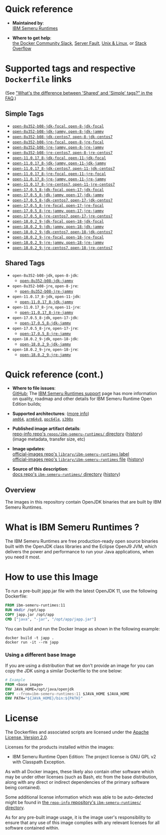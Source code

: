 <!--

********************************************************************************

WARNING:

    DO NOT EDIT "ibm-semeru-runtimes/README.md"

    IT IS AUTO-GENERATED

    (from the other files in "ibm-semeru-runtimes/" combined with a set of templates)

********************************************************************************

-->

# Quick reference

-	**Maintained by**:  
	[IBM Semeru Runtimes](https://github.com/ibmruntimes/semeru-containers)

-	**Where to get help**:  
	[the Docker Community Slack](https://dockr.ly/comm-slack), [Server Fault](https://serverfault.com/help/on-topic), [Unix & Linux](https://unix.stackexchange.com/help/on-topic), or [Stack Overflow](https://stackoverflow.com/help/on-topic)

# Supported tags and respective `Dockerfile` links

(See ["What's the difference between 'Shared' and 'Simple' tags?" in the FAQ](https://github.com/docker-library/faq#whats-the-difference-between-shared-and-simple-tags).)

## Simple Tags

-	[`open-8u352-b08-jdk-focal`, `open-8-jdk-focal`](https://github.com/ibmruntimes/semeru-containers/blob/5be6c185f78d72f254a9874c87c72ea4560c9160/8/jdk/ubuntu/focal/Dockerfile.open.releases.full)
-	[`open-8u352-b08-jdk-jammy`, `open-8-jdk-jammy`](https://github.com/ibmruntimes/semeru-containers/blob/5be6c185f78d72f254a9874c87c72ea4560c9160/8/jdk/ubuntu/jammy/Dockerfile.open.releases.full)
-	[`open-8u352-b08-jdk-centos7`, `open-8-jdk-centos7`](https://github.com/ibmruntimes/semeru-containers/blob/5be6c185f78d72f254a9874c87c72ea4560c9160/8/jdk/centos/Dockerfile.open.releases.full)
-	[`open-8u352-b08-jre-focal`, `open-8-jre-focal`](https://github.com/ibmruntimes/semeru-containers/blob/5be6c185f78d72f254a9874c87c72ea4560c9160/8/jre/ubuntu/focal/Dockerfile.open.releases.full)
-	[`open-8u352-b08-jre-jammy`, `open-8-jre-jammy`](https://github.com/ibmruntimes/semeru-containers/blob/5be6c185f78d72f254a9874c87c72ea4560c9160/8/jre/ubuntu/jammy/Dockerfile.open.releases.full)
-	[`open-8u352-b08-jre-centos7`, `open-8-jre-centos7`](https://github.com/ibmruntimes/semeru-containers/blob/5be6c185f78d72f254a9874c87c72ea4560c9160/8/jre/centos/Dockerfile.open.releases.full)
-	[`open-11.0.17_8-jdk-focal`, `open-11-jdk-focal`](https://github.com/ibmruntimes/semeru-containers/blob/5be6c185f78d72f254a9874c87c72ea4560c9160/11/jdk/ubuntu/focal/Dockerfile.open.releases.full)
-	[`open-11.0.17_8-jdk-jammy`, `open-11-jdk-jammy`](https://github.com/ibmruntimes/semeru-containers/blob/5be6c185f78d72f254a9874c87c72ea4560c9160/11/jdk/ubuntu/jammy/Dockerfile.open.releases.full)
-	[`open-11.0.17_8-jdk-centos7`, `open-11-jdk-centos7`](https://github.com/ibmruntimes/semeru-containers/blob/5be6c185f78d72f254a9874c87c72ea4560c9160/11/jdk/centos/Dockerfile.open.releases.full)
-	[`open-11.0.17_8-jre-focal`, `open-11-jre-focal`](https://github.com/ibmruntimes/semeru-containers/blob/5be6c185f78d72f254a9874c87c72ea4560c9160/11/jre/ubuntu/focal/Dockerfile.open.releases.full)
-	[`open-11.0.17_8-jre-jammy`, `open-11-jre-jammy`](https://github.com/ibmruntimes/semeru-containers/blob/5be6c185f78d72f254a9874c87c72ea4560c9160/11/jre/ubuntu/jammy/Dockerfile.open.releases.full)
-	[`open-11.0.17_8-jre-centos7`, `open-11-jre-centos7`](https://github.com/ibmruntimes/semeru-containers/blob/5be6c185f78d72f254a9874c87c72ea4560c9160/11/jre/centos/Dockerfile.open.releases.full)
-	[`open-17.0.5_8-jdk-focal`, `open-17-jdk-focal`](https://github.com/ibmruntimes/semeru-containers/blob/5be6c185f78d72f254a9874c87c72ea4560c9160/17/jdk/ubuntu/focal/Dockerfile.open.releases.full)
-	[`open-17.0.5_8-jdk-jammy`, `open-17-jdk-jammy`](https://github.com/ibmruntimes/semeru-containers/blob/5be6c185f78d72f254a9874c87c72ea4560c9160/17/jdk/ubuntu/jammy/Dockerfile.open.releases.full)
-	[`open-17.0.5_8-jdk-centos7`, `open-17-jdk-centos7`](https://github.com/ibmruntimes/semeru-containers/blob/5be6c185f78d72f254a9874c87c72ea4560c9160/17/jdk/centos/Dockerfile.open.releases.full)
-	[`open-17.0.5_8-jre-focal`, `open-17-jre-focal`](https://github.com/ibmruntimes/semeru-containers/blob/5be6c185f78d72f254a9874c87c72ea4560c9160/17/jre/ubuntu/focal/Dockerfile.open.releases.full)
-	[`open-17.0.5_8-jre-jammy`, `open-17-jre-jammy`](https://github.com/ibmruntimes/semeru-containers/blob/5be6c185f78d72f254a9874c87c72ea4560c9160/17/jre/ubuntu/jammy/Dockerfile.open.releases.full)
-	[`open-17.0.5_8-jre-centos7`, `open-17-jre-centos7`](https://github.com/ibmruntimes/semeru-containers/blob/5be6c185f78d72f254a9874c87c72ea4560c9160/17/jre/centos/Dockerfile.open.releases.full)
-	[`open-18.0.2_9-jdk-focal`, `open-18-jdk-focal`](https://github.com/ibmruntimes/semeru-containers/blob/5be6c185f78d72f254a9874c87c72ea4560c9160/18/jdk/ubuntu/focal/Dockerfile.open.releases.full)
-	[`open-18.0.2_9-jdk-jammy`, `open-18-jdk-jammy`](https://github.com/ibmruntimes/semeru-containers/blob/5be6c185f78d72f254a9874c87c72ea4560c9160/18/jdk/ubuntu/jammy/Dockerfile.open.releases.full)
-	[`open-18.0.2_9-jdk-centos7`, `open-18-jdk-centos7`](https://github.com/ibmruntimes/semeru-containers/blob/5be6c185f78d72f254a9874c87c72ea4560c9160/18/jdk/centos/Dockerfile.open.releases.full)
-	[`open-18.0.2_9-jre-focal`, `open-18-jre-focal`](https://github.com/ibmruntimes/semeru-containers/blob/5be6c185f78d72f254a9874c87c72ea4560c9160/18/jre/ubuntu/focal/Dockerfile.open.releases.full)
-	[`open-18.0.2_9-jre-jammy`, `open-18-jre-jammy`](https://github.com/ibmruntimes/semeru-containers/blob/5be6c185f78d72f254a9874c87c72ea4560c9160/18/jre/ubuntu/jammy/Dockerfile.open.releases.full)
-	[`open-18.0.2_9-jre-centos7`, `open-18-jre-centos7`](https://github.com/ibmruntimes/semeru-containers/blob/5be6c185f78d72f254a9874c87c72ea4560c9160/18/jre/centos/Dockerfile.open.releases.full)

## Shared Tags

-	`open-8u352-b08-jdk`, `open-8-jdk`:
	-	[`open-8u352-b08-jdk-jammy`](https://github.com/ibmruntimes/semeru-containers/blob/5be6c185f78d72f254a9874c87c72ea4560c9160/8/jdk/ubuntu/jammy/Dockerfile.open.releases.full)
-	`open-8u352-b08-jre`, `open-8-jre`:
	-	[`open-8u352-b08-jre-jammy`](https://github.com/ibmruntimes/semeru-containers/blob/5be6c185f78d72f254a9874c87c72ea4560c9160/8/jre/ubuntu/jammy/Dockerfile.open.releases.full)
-	`open-11.0.17_8-jdk`, `open-11-jdk`:
	-	[`open-11.0.17_8-jdk-jammy`](https://github.com/ibmruntimes/semeru-containers/blob/5be6c185f78d72f254a9874c87c72ea4560c9160/11/jdk/ubuntu/jammy/Dockerfile.open.releases.full)
-	`open-11.0.17_8-jre`, `open-11-jre`:
	-	[`open-11.0.17_8-jre-jammy`](https://github.com/ibmruntimes/semeru-containers/blob/5be6c185f78d72f254a9874c87c72ea4560c9160/11/jre/ubuntu/jammy/Dockerfile.open.releases.full)
-	`open-17.0.5_8-jdk`, `open-17-jdk`:
	-	[`open-17.0.5_8-jdk-jammy`](https://github.com/ibmruntimes/semeru-containers/blob/5be6c185f78d72f254a9874c87c72ea4560c9160/17/jdk/ubuntu/jammy/Dockerfile.open.releases.full)
-	`open-17.0.5_8-jre`, `open-17-jre`:
	-	[`open-17.0.5_8-jre-jammy`](https://github.com/ibmruntimes/semeru-containers/blob/5be6c185f78d72f254a9874c87c72ea4560c9160/17/jre/ubuntu/jammy/Dockerfile.open.releases.full)
-	`open-18.0.2_9-jdk`, `open-18-jdk`:
	-	[`open-18.0.2_9-jdk-jammy`](https://github.com/ibmruntimes/semeru-containers/blob/5be6c185f78d72f254a9874c87c72ea4560c9160/18/jdk/ubuntu/jammy/Dockerfile.open.releases.full)
-	`open-18.0.2_9-jre`, `open-18-jre`:
	-	[`open-18.0.2_9-jre-jammy`](https://github.com/ibmruntimes/semeru-containers/blob/5be6c185f78d72f254a9874c87c72ea4560c9160/18/jre/ubuntu/jammy/Dockerfile.open.releases.full)

# Quick reference (cont.)

-	**Where to file issues**:  
	[GitHub](https://github.com/ibmruntimes/Semeru-Runtimes/issues); The [IBM Semeru Runtimes support](https://ibm.com/semeru-runtimes) page has more information on quality, roadmap and other details for IBM Semeru Runtime Open Edition builds;

-	**Supported architectures**: ([more info](https://github.com/docker-library/official-images#architectures-other-than-amd64))  
	[`amd64`](https://hub.docker.com/r/amd64/ibm-semeru-runtimes/), [`arm64v8`](https://hub.docker.com/r/arm64v8/ibm-semeru-runtimes/), [`ppc64le`](https://hub.docker.com/r/ppc64le/ibm-semeru-runtimes/), [`s390x`](https://hub.docker.com/r/s390x/ibm-semeru-runtimes/)

-	**Published image artifact details**:  
	[repo-info repo's `repos/ibm-semeru-runtimes/` directory](https://github.com/docker-library/repo-info/blob/master/repos/ibm-semeru-runtimes) ([history](https://github.com/docker-library/repo-info/commits/master/repos/ibm-semeru-runtimes))  
	(image metadata, transfer size, etc)

-	**Image updates**:  
	[official-images repo's `library/ibm-semeru-runtimes` label](https://github.com/docker-library/official-images/issues?q=label%3Alibrary%2Fibm-semeru-runtimes)  
	[official-images repo's `library/ibm-semeru-runtimes` file](https://github.com/docker-library/official-images/blob/master/library/ibm-semeru-runtimes) ([history](https://github.com/docker-library/official-images/commits/master/library/ibm-semeru-runtimes))

-	**Source of this description**:  
	[docs repo's `ibm-semeru-runtimes/` directory](https://github.com/docker-library/docs/tree/master/ibm-semeru-runtimes) ([history](https://github.com/docker-library/docs/commits/master/ibm-semeru-runtimes))

## Overview

The images in this repository contain OpenJDK binaries that are built by IBM Semeru Runtimes.

# What is IBM Semeru Runtimes ?

The IBM Semeru Runtimes are free production-ready open source binaries built with the OpenJDK class libraries and the Eclipse OpenJ9 JVM, which delivers the power and performance to run your Java applications, when you need it most.

# How to use this Image

To run a pre-built japp.jar file with the latest OpenJDK 11, use the following Dockerfile:

```dockerfile
FROM ibm-semeru-runtimes:11
RUN mkdir /opt/app
COPY japp.jar /opt/app
CMD ["java", "-jar", "/opt/app/japp.jar"]
```

You can build and run the Docker Image as shown in the following example:

```console
docker build -t japp .
docker run -it --rm japp
```

### Using a different base Image

If you are using a distribution that we don't provide an image for you can copy the JDK using a similar Dockerfile to the one below:

```dockerfile
# Example
FROM <base image>
ENV JAVA_HOME=/opt/java/openjdk
COPY --from=ibm-semeru-runtimes:11 $JAVA_HOME $JAVA_HOME
ENV PATH="${JAVA_HOME}/bin:${PATH}"
```

# License

The Dockerfiles and associated scripts are licensed under the [Apache License, Version 2.0](http://www.apache.org/licenses/LICENSE-2.0.html).

Licenses for the products installed within the images:

-	IBM Semeru Runtime Open Edition: The project license is GNU GPL v2 with Classpath Exception.

As with all Docker images, these likely also contain other software which may be under other licenses (such as Bash, etc from the base distribution, along with any direct or indirect dependencies of the primary software being contained).

Some additional license information which was able to be auto-detected might be found in [the `repo-info` repository's `ibm-semeru-runtimes/` directory](https://github.com/docker-library/repo-info/tree/master/repos/ibm-semeru-runtimes).

As for any pre-built image usage, it is the image user's responsibility to ensure that any use of this image complies with any relevant licenses for all software contained within.
